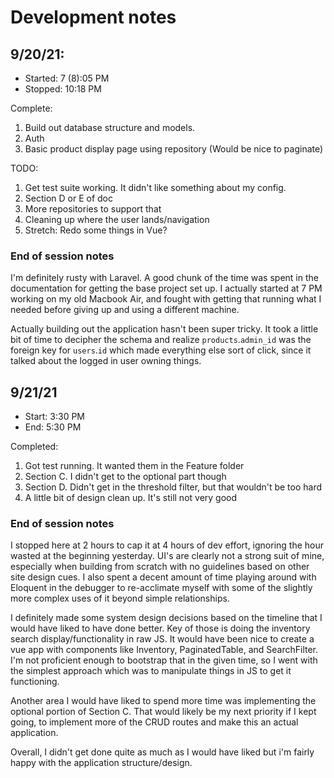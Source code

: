 # Development notes

## 9/20/21:   
 * Started: 7 (8):05 PM   
 * Stopped: 10:18 PM
 
 Complete:
 1. Build out database structure and models.
 2. Auth
 3. Basic product display page using repository
     (Would be nice to paginate)
  
 TODO:
 1. Get test suite working.  It didn't like something about my config.
 2. Section D or E of doc
 3. More repositories to support that
 4. Cleaning up where the user lands/navigation
 5. Stretch: Redo some things in Vue?
 
### End of session notes
I'm definitely rusty with Laravel.  A good chunk of the time was spent
in the documentation for getting the base project set up. 
I actually started at 7 PM working on my old Macbook Air, 
and fought with getting that running what I needed before 
giving up and using a different machine.
  
 Actually building out the application hasn't been super tricky.  It took
 a little bit of time to decipher the schema and realize `products`.`admin_id` was the foreign key for `users`.`id`
 which made everything else sort of click, since it talked about the logged in user owning things.

## 9/21/21
 * Start: 3:30 PM
 * End: 5:30 PM
 
Completed:
 1. Got test running. It wanted them in the Feature folder
 2. Section C. I didn't get to the optional part though
 3. Section D. Didn't get in the threshold filter, but that wouldn't be too hard
 4. A little bit of design clean up.  It's still not very good
 
### End of session notes

I stopped here at 2 hours to cap it at 4 hours of dev effort, ignoring the hour wasted at the beginning yesterday.
UI's are clearly not a strong suit of mine, especially when building from scratch with no guidelines based on other site design cues.
I also spent a decent amount of time playing around with Eloquent in the debugger to re-acclimate myself with some of the slightly more complex uses of it beyond simple relationships.

I definitely made some system design decisions based on the timeline that I would have liked to have done better. Key of those is doing the inventory search display/functionality in raw JS.  It would have been nice to create a vue app with components like Inventory, PaginatedTable, and SearchFilter.  I'm not proficient enough to bootstrap that in the given time, so I went with the simplest approach which was to manipulate things in JS to get it functioning.

Another area I would have liked to spend more time was implementing the optional portion of Section C.  That would likely be my next priority if I kept going, to implement more of the CRUD routes and make this an actual application.

Overall, I didn't get done quite as much as I would have liked but i'm fairly happy with the application structure/design.